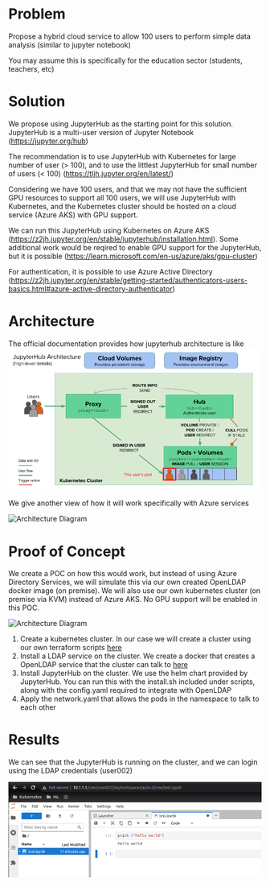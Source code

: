 # Problem

Propose a hybrid cloud service to allow 100 users to perform simple data analysis (similar to jupyter notebook)

You may assume this is specifically for the education sector (students, teachers, etc)

# Solution

We propose using JupyterHub as the starting point for this solution. JupyterHub is a multi-user version of Jupyter Notebook (https://jupyter.org/hub)

The recommendation is to use JupyterHub with Kubernetes for large number of user (> 100), and to use the littlest JupyterHub for small number of users (< 100) (https://tljh.jupyter.org/en/latest/)

Considering we have 100 users, and that we may not have the sufficient GPU resources to support all 100 users, we will use JupyterHub with Kubernetes, and the Kubernetes cluster should be hosted on a cloud service (Azure AKS) with GPU support.

We can run this JupyterHub using Kubernetes on Azure AKS (https://z2jh.jupyter.org/en/stable/jupyterhub/installation.html). Some additional work would be reqired to enable GPU support for the JupyterHub, but it is possible (https://learn.microsoft.com/en-us/azure/aks/gpu-cluster)

For authentication, it is possible to use Azure Active Directory (https://z2jh.jupyter.org/en/stable/getting-started/authenticators-users-basics.html#azure-active-directory-authenticator)


# Architecture

The official documentation provides how jupyterhub architecture is like
![Alt text](image.png)

We give another view of how it will work specifically with Azure services

![Architecture Diagram](http://www.plantuml.com/plantuml/proxy?cache=no&src=https://raw.githubusercontent.com/nicholas-yjtang/interview/main/cloud/jupyterhub1/diagrams/architecture_azure.puml)

# Proof of Concept

We create a POC on how this would work, but instead of using Azure Directory Services, we will simulate this via our own created OpenLDAP docker image (on premise). We will also use our own kubernetes cluster (on premise via KVM) instead of Azure AKS. No GPU support will be enabled in this POC.

![Architecture Diagram](http://www.plantuml.com/plantuml/proxy?cache=no&src=https://raw.githubusercontent.com/nicholas-yjtang/interview/main/cloud/jupyterhub1/diagrams/architecture_kvm_openldap.puml)

1. Create a kubernetes cluster. In our case we will create a cluster using our own terraform scripts [here](https://github.com/nicholas-yjtang/scripts/tree/main/terraform/kubernetes)
2. Install a LDAP service on the cluster. We create a docker that creates a OpenLDAP service that the cluster can talk to [here](https://github.com/nicholas-yjtang/scripts/tree/main/docker/openldap)
3. Install JupyterHub on the cluster. We use the helm chart provided by JupyterHub. You can run this with the install.sh included under scripts, along with the config.yaml required to integrate with OpenLDAP
4. Apply the network.yaml that allows the pods in the namespace to talk to each other

# Results

We can see that the JupyterHub is running on the cluster, and we can login using the LDAP credentials (user002)

![Alt text](image-1.png)

